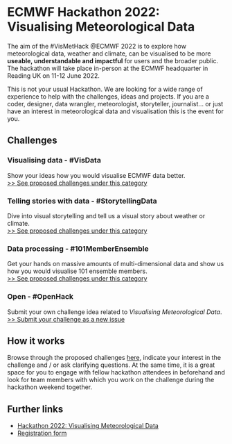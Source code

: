 # ECMWF Hackathon 2022: Visualising Meteorological Data

The aim of the #VisMetHack @ECMWF 2022 is to explore how meteorological data, weather and climate, can be visualised to be more **useable, understandable and impactful** for users and the broader public. The hackathon will take place in-person at the ECMWF headquarter in Reading UK on 11-12 June 2022.

This is not your usual Hackathon. We are looking for a wide range of experience to help with the challenges, ideas and projects. If you are a coder, designer, data wrangler, meteorologist, storyteller, journalist... or just have an interest in meteorological data and visualisation this is the event for you.



## Challenges
### Visualising data - #VisData
Show your ideas how you would visualise ECMWF data better. <br>
[>> See proposed challenges under this category](https://github.com/vismethack/challenges/issues?q=is%3Aissue+is%3Aopen+label%3A%23VisData)

### Telling stories with data - #StorytellingData
Dive into visual storytelling and tell us a visual story about weather or climate. <br>
[>> See proposed challenges under this category](https://github.com/vismethack/challenges/issues?q=is%3Aissue+is%3Aopen+label%3A%23StorytellingData)

### Data processing - #101MemberEnsemble
Get your hands on massive amounts of multi-dimensional data and show us how you would visualise 101 ensemble members. <br>
[>> See proposed challenges under this category](https://github.com/vismethack/challenges/issues?q=is%3Aissue+is%3Aopen+label%3A%23101MemberEnsemble)

### Open - #OpenHack
Submit your own challenge idea related to *Visualising Meteorological Data*. <br>
[>> Submit your challenge as a new issue](https://github.com/vismethack/challenges/issues)

## How it works
Browse through the proposed challenges [here](https://github.com/vismethack/challenges/issues), indicate your interest in the challenge and / or ask clarifying questions. At the same time, it is a great space for you to engage with fellow hackathon attendees in beforehand and look for team members with which you work on the challenge during the hackathon weekend together.


## Further links
* [Hackathon 2022: Visualising Meteorological Data](https://events.ecmwf.int/event/305/)
* [Registration form](https://events.ecmwf.int/event/305/registrations/189/)

